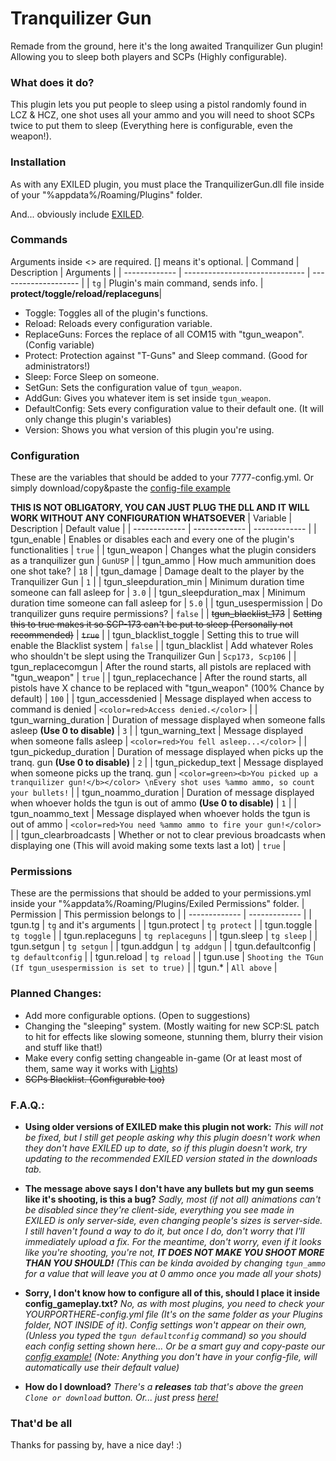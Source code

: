 # Tranquilizer Gun
Remade from the ground, here it's the long awaited Tranquilizer Gun plugin! Allowing you to sleep both players and SCPs (Highly configurable).

### What does it do?
This plugin lets you put people to sleep using a pistol randomly found in LCZ & HCZ, one shot uses all your ammo and you will need to shoot SCPs twice to put them to sleep (Everything here is configurable, even the weapon!).

### Installation
As with any EXILED plugin, you must place the TranquilizerGun.dll file inside of your "%appdata%/Roaming/Plugins" folder.

And... obviously include [EXILED](https://github.com/galaxy119/EXILED "EXILED").

### Commands
Arguments inside &lt;&gt; are required. [] means it's optional.
| Command | Description | Arguments |
| ------------- | ------------------------------ | -------------------- |
| `tg`   | Plugin's main command, sends info. | **protect/toggle/reload/replaceguns**|
- Toggle: Toggles all of the plugin's functions.
- Reload: Reloads every configuration variable.
- ReplaceGuns: Forces the replace of all COM15 with "tgun_weapon". (Config variable)
- Protect: Protection against "T-Guns" and Sleep command. (Good for administrators!)
- Sleep: Force Sleep on someone.
- SetGun: Sets the configuration value of `tgun_weapon`.
- AddGun: Gives you whatever item is set inside `tgun_weapon`.
- DefaultConfig: Sets every configuration value to their default one. (It will only change this plugin's variables)
- Version: Shows you what version of this plugin you're using.

### Configuration
These are the variables that should be added to your 7777-config.yml. Or simply download/copy&paste the [config-file example](https://github.com/cerberusServers/TranquilizerGun/blob/master/Examples/7777-config.yml)

**THIS IS NOT OBLIGATORY, YOU CAN JUST PLUG THE DLL AND IT WILL WORK WITHOUT ANY CONFIGURATION WHATSOEVER**
| Variable  | Description | Default value |
| ------------- | ------------- | ------------- |
| tgun_enable | Enables or disables each and every one of the plugin's functionalities | `true` |
| tgun_weapon | Changes what the plugin considers as a tranquilizer gun | `GunUSP` |
| tgun_ammo | How much ammunition does one shot take? | `18` |
| tgun_damage | Damage dealt to the player by the Tranquilizer Gun | `1` |
| tgun_sleepduration_min | Minimum duration time someone can fall asleep for | `3.0` |
| tgun_sleepduration_max | Minimum duration time someone can fall asleep for | `5.0` |
| tgun_usespermission | Do tranquilizer guns require permissions? | `false` |
| ~~tgun_blacklist_173~~ | ~~Setting this to true makes it so SCP-173 can't be put to sleep (Personally not recommended)~~ | ~~`true`~~ |
| tgun_blacklist_toggle | Setting this to true will enable the Blacklist system | `false` |
| tgun_blacklist | Add whatever Roles who shouldn't be slept using the Tranquilizer Gun | `Scp173, Scp106` |
| tgun_replacecomgun | After the round starts, all pistols are replaced with "tgun_weapon" | `true` |
| tgun_replacechance | After the round starts, all pistols have X chance to be replaced with "tgun_weapon" (100% Chance by default) | `100` |
| tgun_accessdenied | Message displayed when access to command is denied | `<color=red>Access denied.</color>` |
| tgun_warning_duration | Duration of message displayed when someone falls asleep **(Use 0 to disable)** | `3` |
| tgun_warning_text | Message displayed when someone falls asleep | `<color=red>You fell asleep...</color>` |
| tgun_pickedup_duration | Duration of message displayed when picks up the tranq. gun **(Use 0 to disable)** | `2` |
| tgun_pickedup_text | Message displayed when someone picks up the tranq. gun | `<color=green><b>You picked up a tranquilizer gun!</b></color> \nEvery shot uses %ammo ammo, so count your bullets!` |
| tgun_noammo_duration | Duration of message displayed when whoever holds the tgun is out of ammo **(Use 0 to disable)** | `1` |
| tgun_noammo_text | Message displayed when whoever holds the tgun is out of ammo  | `<color=red>You need %ammo ammo to fire your gun!</color>` |
| tgun_clearbroadcasts | Whether or not to clear previous broadcasts when displaying one (This will avoid making some texts last a lot) | `true` |

### Permissions
These are the permissions that should be added to your permissions.yml inside your "%appdata%/Roaming/Plugins/Exiled Permissions" folder.
| Permission  | This permission belongs to |
| ------------- | ------------- |
| tgun.tg | `tg` and it's arguments | 
| tgun.protect | `tg protect` | 
| tgun.toggle | `tg toggle` | 
| tgun.replaceguns | `tg replaceguns` |
| tgun.sleep | `tg sleep` |
| tgun.setgun | `tg setgun` |
| tgun.addgun | `tg addgun` |
| tgun.defaultconfig | `tg defaultconfig` |
| tgun.reload | `tg reload` | 
| tgun.use | `Shooting the TGun (If tgun_usespermission is set to true)` | 
| tgun.* | `All above` | 

### Planned Changes:
- Add more configurable options. (Open to suggestions)
- Changing the "sleeping" system. (Mostly waiting for new SCP:SL patch to hit for effects like slowing someone, stunning them, blurry their vision and stuff like that!)
- Make every config setting changeable in-game (Or at least most of them, same way it works with [Lights](https://github.com/SebasCapo/Lights))
- ~~SCPs Blacklist. (Configurable too)~~

### F.A.Q.:
- **Using older versions of EXILED make this plugin not work:**
*This will not be fixed, but I still get people asking why this plugin doesn't work when they don't have EXILED up to date, so if this plugin doesn't work, try updating to the recommended EXILED version stated in the downloads tab.*

- **The message above says I don't have any bullets but my gun seems like it's shooting, is this a bug?**
*Sadly, most (if not all) animations can't be disabled since they're client-side, everything you see made in EXILED is only server-side, even changing people's sizes is server-side. I still haven't found a way to do it, but once I do, don't worry that I'll immediately upload a fix. For the meantime, don't worry, even if it looks like you're shooting, you're not, **IT DOES NOT MAKE YOU SHOOT MORE THAN YOU SHOULD!** (This can be kinda avoided by changing `tgun_ammo` for a value that will leave you at 0 ammo once you made all your shots)*

- **Sorry, I don't know how to configure all of this, should I place it inside config_gameplay.txt?**
*No, as with most plugins, you need to check your YOURPORTHERE-config.yml file (It's on the same folder as your Plugins folder, NOT INSIDE of it). Config settings won't appear on their own, (Unless you typed the `tgun defaultconfig` command) so you should each config setting shown here... Or be a smart guy and copy-paste our [config example!](https://github.com/cerberusServers/TranquilizerGun/blob/master/Examples/7777-config.yml) (Note: Anything you don't have in your config-file, will automatically use their default value)*

- **How do I download?**
*There's a **releases** tab that's above the green `Clone or download` button. Or... just press [here!](https://github.com/cerberusServers/TranquilizerGun/releases)*

### That'd be all
Thanks for passing by, have a nice day! :)
